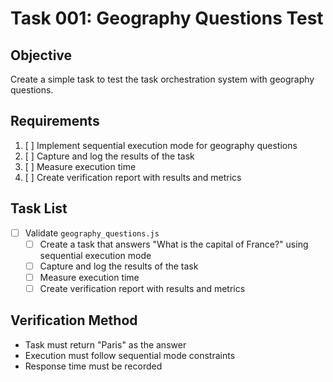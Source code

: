 # Task 001: Geography Questions Test

## Objective
Create a simple task to test the task orchestration system with geography questions.

## Requirements
1. [ ] Implement sequential execution mode for geography questions
2. [ ] Capture and log the results of the task
3. [ ] Measure execution time
4. [ ] Create verification report with results and metrics

## Task List
- [ ] Validate `geography_questions.js`
   - [ ] Create a task that answers "What is the capital of France?" using sequential execution mode
   - [ ] Capture and log the results of the task
   - [ ] Measure execution time
   - [ ] Create verification report with results and metrics

## Verification Method
- Task must return "Paris" as the answer
- Execution must follow sequential mode constraints
- Response time must be recorded